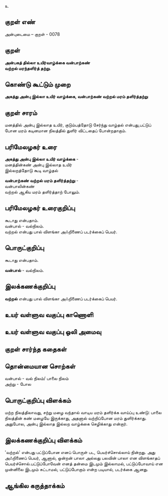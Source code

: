 உ

## குறள் எண் 

அன்புடைமை – குறள் - 0078  

## குறள் 

**அன்பகத் தில்லா உயிர்வாழ்க்கை வன்பாற்கண்  
வற்றல் மரந்தளிர்த் தற்று.** 

## கொண்டு கூட்டும் முறை

**அகத்து அன்பு இல்லா உயிர் வாழ்க்கை, வன்பாற்கண் வற்றல் மரம் தளிர்த்தற்று**  

## குறள் சாரம் 

மனத்தில் அன்பு இல்லாத உயிர், குடும்பத்தோடு சேர்ந்து வாழ்தல் என்பது,பட்டுப் போன மரம் கடினமான நிலத்தில் துளிர் விட்டதைப் போன்றதாகும்.

## பரிமேலழகர் உரை

**அகத்து அன்பு இல்லா உயிர் வாழ்க்கை** -  
மனத்தின்கண் அன்பு இல்லாத உயிர்  
இல்லறத்தோடு கூடி வாழ்தல்  

**வன்பாற்கண் வற்றல் மரம் தளிர்த்தற்று** -  
வன்பாலின்கண்  
வற்றல் ஆகிய மரம் தளிர்த்தாற் போலும். 

## பரிமேலழகர் உரைகுறிப்பு   

கூடாது என்பதாம்.  
வன்பால் - வல்நிலம்.  
வற்றல் என்பது பால் விளங்கா அஃறிணைப் படர்க்கைப் பெயர்.  

## பொருட்குறிப்பு 

கூடாது என்பதாம். 

**வன்பால்** - வல்நிலம். 

## இலக்கணக்குறிப்பு  

 **வற்றல்** என்பது பால் விளங்கா அஃறிணைப் படர்க்கைப் பெயர்.
 
## உயர் வள்ளுவ வகுப்பு காணொளி


## உயர் வள்ளுவ வகுப்பு ஒலி அமைவு 

 
## குறள் சார்ந்த கதைகள் 


## தொன்மையான சொற்கள்

வன்பால் - வல் நிலம்/ பாலை நிலம்  
அற்று - போல 

## பொருட்குறிப்பு விளக்கம்

மற்ற நிலத்திலாவது, சற்று மழை வந்தால் வாடிய மரம் தளிர்க்க வாய்ப்பு உண்டு: பாலை நிலத்தின் கண் மழையே இருக்காது, அதனால் வற்றிப்போன மரம் துளிர்க்காது. அதுபோல, அன்பு இல்லாத இல்லற வாழ்க்கை செழிக்காது என்றார்.

## இலக்கணக்குறிப்பு விளக்கம்

'வற்றல்' என்பது பட்டுப்போன எனப் பொருள் பட, பெயர்ச்சொல்லாய்  நின்றது. அது அஃறிணைப் பெயர், ஆனால், ஒன்றன் பாலா அல்லது பலவின் பாலா என விளங்காதப் பெயர்ச்சொல்.பட்டுப்போவேன் எனத் தன்மை இடமும் இல்லாமல், பட்டுப்போவாய் என முன்னிலை இடமும் சுட்டாமல், பட்டுப்போகும் என்ற படியால், படர்க்கை ஆனது.  

## ஆங்கில கருத்தாக்கம் 


